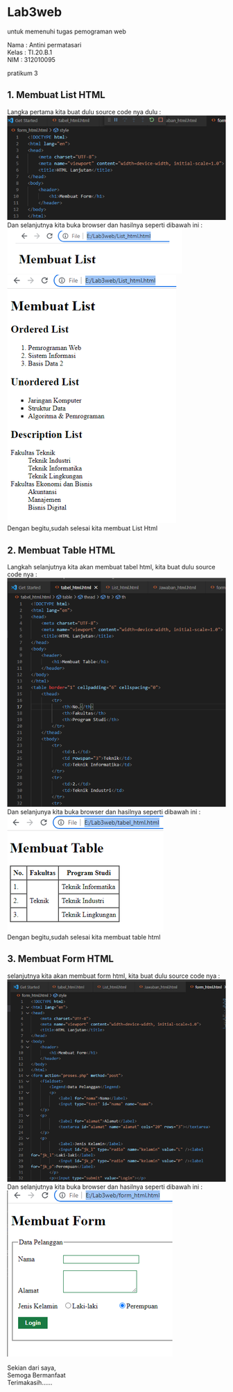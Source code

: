 # Lab3web 
untuk memenuhi tugas pemograman web

Nama    : Antini permatasari<br>
Kelas   : TI.20.B.1<br>
NIM     : 312010095<br>

pratikum 3<br>
## 1. Membuat List HTML
Langka pertama kita buat dulu source code nya dulu :<br>
![gambar1](Gambar/html_list1.png)<br>
Dan selanjutnya kita buka browser dan hasilnya seperti dibawah ini :<br>
![gambar2](Gambar/hasil_darihtmllist.png)<br>
![Gambar3](Gambar/List_html.png)<br>
Dengan begitu,sudah selesai kita membuat List Html<br>

## 2. Membuat Table HTML
Langkah selanjutnya kita akan membuat tabel html, kita buat dulu source code nya :<br>
![Gambar4](Gambar/htmltabel1.png)<br>
Dan selanjunya kita buka browser dan hasilnya seperti dibawah ini :<br>
![Gambar5](Gambar/tabel_html.png)<br>
Dengan begitu,sudah selesai kita membuat table html<br>

## 3. Membuat Form HTML
selanjutnya kita akan membuat form html, kita buat dulu source code nya :<br>
![Gambar6](Gambar/htmlform1.png)<br>
Dan selanjutnya kita buka browser dan hasilnya seperti dibawah ini :<br>
![Gambar7](Gambar/form_html.png)<br>

Sekian dari saya,<br>
Semoga Bermanfaat<br>
Terimakasih......<br>




